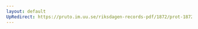 ```yaml
---
layout: default
UpRedirect: https://pruto.im.uu.se/riksdagen-records-pdf/1872/prot-1872--ak--309/prot-1872--ak--309_076.pdf
---
```

